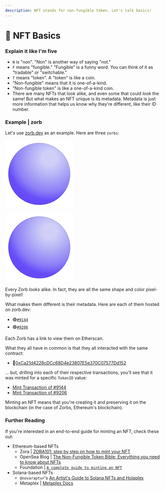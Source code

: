 ```yaml
---
description: NFT stands for non-fungible token. Let's talk basics!
---
```


# 👶 NFT Basics

### Explain it like I'm five

* `N` is "non". "Non" is another way of saying "not."
* `F` means "fungible." "Fungible" is a funny word. You can think of it as "tradable" or "switchable."
* `T` means "token". A "token" is like a coin.
* "Non-fungible" means that it is one-of-a-kind.
* "Non-fungible token" is like a one-of-a-kind coin.
* There are many NFTs that look alike, and even some that could _look_ the same! But what makes an NFT unique is its metadata. Metadata is just more information that helps us know why they're different, like their ID number.

### Example | zorb

Let's use [zorb.dev](https://zorb.dev) as an example. Here are three `zorbs`:

![Zorb #9144](../../.gitbook/assets/zorb-9144.svg)

![Zorb #9206](../../.gitbook/assets/zorb-9206.svg)

Every Zorb _looks_ alike. In fact, they are all the same shape and color pixel-by-pixel!

What makes them different is their metadata. Here are each of them hosted on zorb.dev:

* 🟣[`#9144`](https://zorb.dev/nft/9144)
* 🟣[`#9206`](https://zorb.dev/nft/9206)

Each Zorb has a link to view them on Etherscan.&#x20;

What they all have in common is that  they all interacted with the same contract:

* 📜[0xCa21d4228cDCc68D4e23807E5e370C07577Dd152](https://etherscan.io/address/0xCa21d4228cDCc68D4e23807E5e370C07577Dd152)

... but, drilling into each of their respective transactions, you'll see that it was minted for a specific `TokenID` value:

* [Mint Transaction of #9144](https://etherscan.io/tx/0xd29384f43ec1e7cef5588cc5bb298d70b71b3654399ddeb29dca18f6ae8a990a)
* [Mint Transaction of #9206](https://etherscan.io/token/0xCa21d4228cDCc68D4e23807E5e370C07577Dd152?a=9206)

Minting an NFT means that you're creating it and preserving it on the blockchain (in the case of Zorbs, Ethereum's blockchain).&#x20;

### Further Reading

If you're interested in an end-to-end guide for minting an NFT, check these out:

* Ethereum-based NFTs
  * Zora | [ZORA101: step by step on how to mint your NFT](https://help.zora.co/en/articles/5105533-zora101-step-by-step-on-how-to-mint-your-nft)
  * OpenSea Blog | [The Non-Fungible Token Bible: Everything you need to know about NFTs](https://opensea.io/blog/guides/non-fungible-tokens/)
  * Foundation | [`A complete guide to minting an NFT`](https://help.foundation.app/en/articles/4742869-a-complete-guide-to-minting-an-nft)&#x20;
* Solana-based NFTs
  * `@novaraptur`'s [An Artist's Guide to Solana NFTs and Holaplex](https://medium.com/@novaraptur/an-artists-guide-to-solana-nfts-and-holaplex-3acac536d965)
  * Metaplex | [Metaplex Docs](https://docs.metaplex.com)

